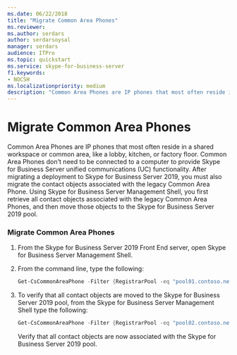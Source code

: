 ```yaml
---
ms.date: 06/22/2018
title: "Migrate Common Area Phones"
ms.reviewer: 
ms.author: serdars
author: serdarsoysal
manager: serdars
audience: ITPro
ms.topic: quickstart
ms.service: skype-for-business-server
f1.keywords:
- NOCSH
ms.localizationpriority: medium
description: "Common Area Phones are IP phones that most often reside in a shared workspace or common area, like a lobby, kitchen, or factory floor. Common Area Phones don't need to be connected to a computer to provide Skype for Business Server unified communications (UC) functionality. After migrating a deployment to Skype for Business Server 2019, you must also migrate the contact objects associated with the legacy Common Area Phone. Using Skype for Business Server Management Shell you first retrieve all contact objects associated with the legacy Common Area Phones, and then move those objects to the Skype for Business Server 2019 pool."
---
```


# Migrate Common Area Phones

Common Area Phones are IP phones that most often reside in a shared workspace or common area, like a lobby, kitchen, or factory floor. Common Area Phones don't need to be connected to a computer to provide Skype for Business Server unified communications (UC) functionality. After migrating a deployment to Skype for Business Server 2019, you must also migrate the contact objects associated with the legacy Common Area Phone. Using Skype for Business Server Management Shell, you first retrieve all contact objects associated with the legacy Common Area Phones, and then move those objects to the Skype for Business Server 2019 pool.
  
### Migrate Common Area Phones

1. From the Skype for Business Server 2019 Front End server, open Skype for Business Server Management Shell.
    
2. From the command line, type the following:
    
   ```PowerShell
   Get-CsCommonAreaPhone -Filter {RegistrarPool -eq "pool01.contoso.net"} | Move-CsCommonAreaPhone -Target pool02.contoso.net
   ```

3. To verify that all contact objects are moved to the Skype for Business Server 2019 pool, from the Skype for Business Server Management Shell type the following:
    
   ```PowerShell
   Get-CsCommonAreaPhone -Filter {RegistrarPool -eq "pool02.contoso.net"}
   ```

    Verify that all contact objects are now associated with the Skype for Business Server 2019 pool.
    


